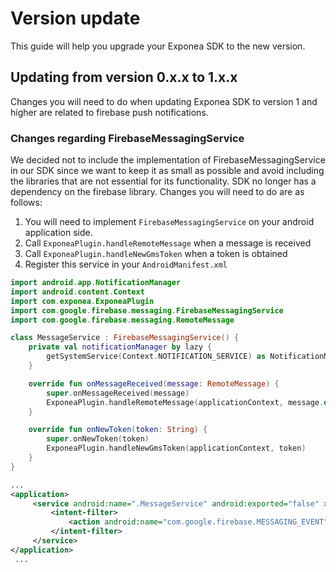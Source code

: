 # Version update
This guide will help you upgrade your Exponea SDK to the new version.

## Updating from version 0.x.x to 1.x.x
Changes you will need to do when updating Exponea SDK to version 1 and higher are related to firebase push notifications.

### Changes regarding FirebaseMessagingService
We decided not to include the implementation of FirebaseMessagingService in our SDK since we want to keep it as small as possible and avoid including the libraries that are not essential for its functionality. SDK no longer has a dependency on the firebase library. Changes you will need to do are as follows:

1. You will need to implement `FirebaseMessagingService` on your android application side.
2. Call `ExponeaPlugin.handleRemoteMessage` when a message is received
3. Call `ExponeaPlugin.handleNewGmsToken` when a token is obtained
4. Register this service in your `AndroidManifest.xml`

```kotlin
import android.app.NotificationManager
import android.content.Context
import com.exponea.ExponeaPlugin
import com.google.firebase.messaging.FirebaseMessagingService
import com.google.firebase.messaging.RemoteMessage

class MessageService : FirebaseMessagingService() {
    private val notificationManager by lazy {
        getSystemService(Context.NOTIFICATION_SERVICE) as NotificationManager
    }

    override fun onMessageReceived(message: RemoteMessage) {
        super.onMessageReceived(message)
        ExponeaPlugin.handleRemoteMessage(applicationContext, message.data, notificationManager)
    }

    override fun onNewToken(token: String) {
        super.onNewToken(token)
        ExponeaPlugin.handleNewGmsToken(applicationContext, token)
    }
}
```

```xml
...
<application>  
     <service android:name=".MessageService" android:exported="false" >  
         <intent-filter> 
             <action android:name="com.google.firebase.MESSAGING_EVENT" />  
         </intent-filter> 
     </service>
</application>
 ...
```